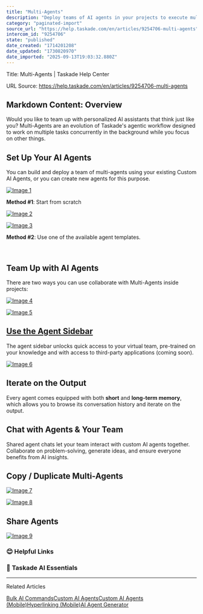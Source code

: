 ```yaml
---
title: "Multi-Agents"
description: "Deploy teams of AI agents in your projects to execute multiple tasks concurrently."
category: "paginated-import"
source_url: "https://help.taskade.com/en/articles/9254706-multi-agents"
intercom_id: "9254706"
state: "published"
date_created: "1714201208"
date_updated: "1730820970"
date_imported: "2025-09-13T19:03:32.880Z"
---
```


Title: Multi-Agents | Taskade Help Center

URL Source: https://help.taskade.com/en/articles/9254706-multi-agents

Markdown Content:
**Overview**
------------

Would you like to team up with personalized AI assistants that think just like you? Multi-Agents are an evolution of Taskade's agentic workflow designed to work on multiple tasks concurrently in the background while you focus on other things.

**Set Up Your AI Agents**
-------------------------

You can build and deploy a team of multi-agents using your existing Custom AI Agents, or you can create new agents for this purpose.

[![Image 1](https://downloads.intercomcdn.com/i/o/1036158341/ebc1350948c45ba1e5e2cbfb/create-multi-ai-agent.jpeg?expires=1757791800&signature=3700efc3aa2e75689f7082cb2d104e1eb9e4fb3fa0eca44383231dd3fe3c9a8c&req=dSAkEMh7lYJbWPMW1HO4zTFUFT267R2F0xA9r0Lx8GFB8ENIGmNJdequFTsm%0A8XSnumo04VmMuZ1tazQ%3D%0A)](https://downloads.intercomcdn.com/i/o/1036158341/ebc1350948c45ba1e5e2cbfb/create-multi-ai-agent.jpeg?expires=1757791800&signature=3700efc3aa2e75689f7082cb2d104e1eb9e4fb3fa0eca44383231dd3fe3c9a8c&req=dSAkEMh7lYJbWPMW1HO4zTFUFT267R2F0xA9r0Lx8GFB8ENIGmNJdequFTsm%0A8XSnumo04VmMuZ1tazQ%3D%0A)

**Method #1**: Start from scratch

[![Image 2](https://downloads.intercomcdn.com/i/o/1063063659/1d090903042cf749242522be/agent-creation-flow.png?expires=1757791800&signature=e02388db8c7b37a8e89843f77d8bb9c46b400f98bd200bf268246a66de085045&req=dSAhFcl4nodaUPMW1HO4zSyT%2BeheebyMQrhM%2F9w5ngxKpTGLvKbhM6skoPZB%0A3nSFeXDagcK9gYayiRI%3D%0A)](https://downloads.intercomcdn.com/i/o/1063063659/1d090903042cf749242522be/agent-creation-flow.png?expires=1757791800&signature=e02388db8c7b37a8e89843f77d8bb9c46b400f98bd200bf268246a66de085045&req=dSAhFcl4nodaUPMW1HO4zSyT%2BeheebyMQrhM%2F9w5ngxKpTGLvKbhM6skoPZB%0A3nSFeXDagcK9gYayiRI%3D%0A)

[![Image 3](https://downloads.intercomcdn.com/i/o/1036163551/776f94da54fb7c423f3bbd60/multi-ai-agents-2.jpeg?expires=1757791800&signature=83bbf3c0dedbd81d2175dff7f3e2a62979ffb6903ff55d2c572d99336b6f0d8e&req=dSAkEMh4noRaWPMW1HO4zaA0s%2Bb5nuPRk9PcN3dRGOs7RTwCu5iDsmPBQOHk%0AQJhFnOuymZWqpWmxhh0%3D%0A)](https://downloads.intercomcdn.com/i/o/1036163551/776f94da54fb7c423f3bbd60/multi-ai-agents-2.jpeg?expires=1757791800&signature=83bbf3c0dedbd81d2175dff7f3e2a62979ffb6903ff55d2c572d99336b6f0d8e&req=dSAkEMh4noRaWPMW1HO4zaA0s%2Bb5nuPRk9PcN3dRGOs7RTwCu5iDsmPBQOHk%0AQJhFnOuymZWqpWmxhh0%3D%0A)

**Method #2**: Use one of the available agent templates.

​

**Team Up with AI Agents**
--------------------------

There are two ways you can use collaborate with Multi-Agents inside projects:

[![Image 4](https://downloads.intercomcdn.com/i/o/1040353253/96e79eef0abb1d6d8e15f8e6/agent-builder-10.jpg?expires=1757791800&signature=232230357c76b16e9e8bcc630128cc61d3cb5d4714e4d1628f277e829c2e8d57&req=dSAjFsp7noNaWvMW1HO4zac8cuWZUzsxz%2Fz2%2BBEcrPDvGkJRvcHhu%2BER5s3K%0AWFqOGLnlyXTLh2wVkC4%3D%0A)](https://downloads.intercomcdn.com/i/o/1040353253/96e79eef0abb1d6d8e15f8e6/agent-builder-10.jpg?expires=1757791800&signature=232230357c76b16e9e8bcc630128cc61d3cb5d4714e4d1628f277e829c2e8d57&req=dSAjFsp7noNaWvMW1HO4zac8cuWZUzsxz%2Fz2%2BBEcrPDvGkJRvcHhu%2BER5s3K%0AWFqOGLnlyXTLh2wVkC4%3D%0A)

[![Image 5](https://downloads.intercomcdn.com/i/o/plyqw4hf/1240619032/3c3b6ab0dde480303198dd190ab4/bulk-assign-agent.jpg?expires=1757791800&signature=991082b4c3d064932127568ba2866293e57f476101b0fa79fb908b7f29a44924&req=dSIjFs9%2FlIFcW%2FMW1HO4zeEVWsOXB1dmMzXewyPLwi6CHTXRat%2Bg7766uhTz%0Aa453jp8d%2FozweNT%2FVXo%3D%0A)](https://downloads.intercomcdn.com/i/o/plyqw4hf/1240619032/3c3b6ab0dde480303198dd190ab4/bulk-assign-agent.jpg?expires=1757791800&signature=991082b4c3d064932127568ba2866293e57f476101b0fa79fb908b7f29a44924&req=dSIjFs9%2FlIFcW%2FMW1HO4zeEVWsOXB1dmMzXewyPLwi6CHTXRat%2Bg7766uhTz%0Aa453jp8d%2FozweNT%2FVXo%3D%0A)

**[Use the Agent Sidebar](https://help.taskade.com/en/articles/8958457-custom-ai-agents#h_7520226d9e)**
-------------------------------------------------------------------------------------------------------

The agent sidebar unlocks quick access to your virtual team, pre-trained on your knowledge and with access to third-party applications (coming soon).

[![Image 6](https://downloads.intercomcdn.com/i/o/1045978860/6d2afaf317ca558d9e4ed248/agent-sidebar.jpeg?expires=1757791800&signature=178907f7041142e97e48f12489906da0f27b1f78abe5bf1d4713acf9bb110c35&req=dSAjE8B5lYlZWfMW1HO4zQbHFFQAG66ZlSjDP6i9k8q%2B0AgkE%2BL01VzFeTeo%0AZRdLOKNj3To7reA8l0c%3D%0A)](https://downloads.intercomcdn.com/i/o/1045978860/6d2afaf317ca558d9e4ed248/agent-sidebar.jpeg?expires=1757791800&signature=178907f7041142e97e48f12489906da0f27b1f78abe5bf1d4713acf9bb110c35&req=dSAjE8B5lYlZWfMW1HO4zQbHFFQAG66ZlSjDP6i9k8q%2B0AgkE%2BL01VzFeTeo%0AZRdLOKNj3To7reA8l0c%3D%0A)

**Iterate on the Output**
-------------------------

Every agent comes equipped with both **short** and **long-term memory**, which allows you to browse its conversation history and iterate on the output.

Chat with Agents & Your Team
----------------------------

Shared agent chats let your team interact with custom AI agents together. Collaborate on problem-solving, generate ideas, and ensure everyone benefits from AI insights.

**Copy / Duplicate Multi-Agents**
---------------------------------

[![Image 7](https://downloads.intercomcdn.com/i/o/1040356758/f2b4567cfd99759517505fc2/copy-agent-1.jpg?expires=1757791800&signature=93a479441e71df0a6681cbb6631bc36e8207e9cd10197352266ed3f41a139062&req=dSAjFsp7m4ZaUfMW1HO4zY89A8TGvx5qljWl%2B%2FRohm7Bv%2F04hfXybN2v1rDi%0ATmHW0E2z4QC%2BWvfC6w0%3D%0A)](https://downloads.intercomcdn.com/i/o/1040356758/f2b4567cfd99759517505fc2/copy-agent-1.jpg?expires=1757791800&signature=93a479441e71df0a6681cbb6631bc36e8207e9cd10197352266ed3f41a139062&req=dSAjFsp7m4ZaUfMW1HO4zY89A8TGvx5qljWl%2B%2FRohm7Bv%2F04hfXybN2v1rDi%0ATmHW0E2z4QC%2BWvfC6w0%3D%0A)

[![Image 8](https://downloads.intercomcdn.com/i/o/1040356839/1e1209e4dfd19ee419d7696f/copy_agent_2.jpg?expires=1757791800&signature=23c2de7128b4a6e92c8c3f473a48d4482252ebe0e43ead5b505fba0342976a35&req=dSAjFsp7m4lcUPMW1HO4zeUYgZ7QB4bXHcX%2B%2BRI7dtuQcBfzlJBIgLsQ%2BaH5%0AuCej7xbk%2B0gJNpkZ8lc%3D%0A)](https://downloads.intercomcdn.com/i/o/1040356839/1e1209e4dfd19ee419d7696f/copy_agent_2.jpg?expires=1757791800&signature=23c2de7128b4a6e92c8c3f473a48d4482252ebe0e43ead5b505fba0342976a35&req=dSAjFsp7m4lcUPMW1HO4zeUYgZ7QB4bXHcX%2B%2BRI7dtuQcBfzlJBIgLsQ%2BaH5%0AuCej7xbk%2B0gJNpkZ8lc%3D%0A)

**Share Agents**
----------------

[![Image 9](https://downloads.intercomcdn.com/i/o/1040357140/05c722d3e17f578caa57a47c/copy-agent.jpg?expires=1757791800&signature=20a43b6781379fd06359c38c5b3f2b32551721885eea13396f6d36cc821c2892&req=dSAjFsp7moBbWfMW1HO4zXnSXHUSA%2FfiFqzfPCixpZYrgSE4M3d1M%2Bzz12PK%0AVaPuUtgcrP6Tx5J12UI%3D%0A)](https://downloads.intercomcdn.com/i/o/1040357140/05c722d3e17f578caa57a47c/copy-agent.jpg?expires=1757791800&signature=20a43b6781379fd06359c38c5b3f2b32551721885eea13396f6d36cc821c2892&req=dSAjFsp7moBbWfMW1HO4zXnSXHUSA%2FfiFqzfPCixpZYrgSE4M3d1M%2Bzz12PK%0AVaPuUtgcrP6Tx5J12UI%3D%0A)

### **😊 Helpful Links**

### 🤖 **Taskade AI Essentials**

* * *

Related Articles

[Bulk AI Commands](https://help.taskade.com/en/articles/8958454-bulk-ai-commands)[Custom AI Agents](https://help.taskade.com/en/articles/8958457-custom-ai-agents)[Custom AI Agents (Mobile)](https://help.taskade.com/en/articles/8958567-custom-ai-agents-mobile)[Hyperlinking (Mobile)](https://help.taskade.com/en/articles/8958580-hyperlinking-mobile)[AI Agent Generator](https://help.taskade.com/en/articles/9314104-ai-agent-generator)
